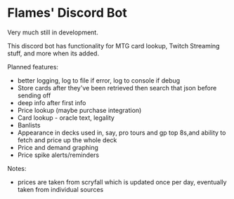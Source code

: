 # Flames' Discord Bot
Very much still in development.

This discord bot has functionality for MTG card lookup, Twitch Streaming stuff, and more
when its added.


Planned features:
- better logging, log to file if error, log to console if debug
- Store cards after they've been retrieved then search that json before sending off
- deep info after first info
- Price lookup (maybe purchase integration)
- Card lookup - oracle text, legality
- Banlists
- Appearance in decks used in, say, pro tours and gp top 8s,and ability to fetch and price up the whole deck
- Price and demand graphing
- Price spike alerts/reminders

Notes:
- prices are taken from scryfall which is updated 
  once per day, eventually taken from individual sources